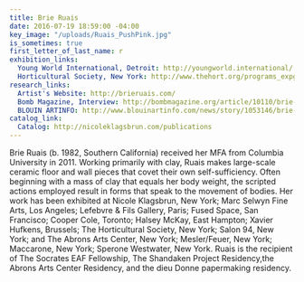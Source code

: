 ```yaml
---
title: Brie Ruais
date: 2016-07-19 18:59:00 -04:00
key_image: "/uploads/Ruais_PushPink.jpg"
is_sometimes: true
first_letter_of_last_name: r
exhibition_links:
  Young World International, Detroit: http://youngworld.international/
  Horticultural Society, New York: http://www.thehort.org/programs_expgallery_vessels.html
research_links:
  Artist's Website: http://brieruais.com/
  Bomb Magazine, Interview: http://bombmagazine.org/article/10110/brie-ruais
  BLOUIN ARTINFO: http://www.blouinartinfo.com/news/story/1053146/brie-ruais-gets-physical-with-her-material
catalog_link:
  Catalog: http://nicoleklagsbrun.com/publications
---
```


Brie Ruais (b. 1982, Southern California) received her MFA from Columbia University in 2011. Working primarily with clay, Ruais makes large-scale ceramic floor and wall pieces that covet their own self-sufficiency. Often beginning with a mass of clay that equals her body weight, the scripted actions employed result in forms that speak to the movement of bodies. Her work has been exhibited at Nicole Klagsbrun, New York; Marc Selwyn Fine Arts, Los Angeles; Lefebvre & Fils Gallery, Paris; Fused Space, San Francisco; Cooper Cole, Toronto; Halsey McKay, East Hampton; Xavier Hufkens, Brussels; The Horticultural Society, New York; Salon 94, New York; and The Abrons Arts Center, New York; Mesler/Feuer, New York; Maccarone, New York; Sperone Westwater, New York. Ruais is the recipient of The Socrates EAF Fellowship, The Shandaken Project Residency,the Abrons Arts Center Residency, and the dieu Donne papermaking residency.